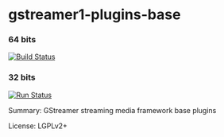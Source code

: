 #           gstreamer1-plugins-base


### 64 bits
[![Build Status](https://travis-ci.org/UnitedRPMs/gstreamer1-plugins-base.svg?branch=master)](https://travis-ci.org/UnitedRPMs/gstreamer1-plugins-base)


### 32 bits
[![Run Status](https://api.shippable.com/projects/582ce4e966a7db10002fa204/badge?branch=master)](https://app.shippable.com/github/UnitedRPMs/gstreamer1-plugins-base)
 
Summary:        GStreamer streaming media framework base plugins
 
License:        LGPLv2+
 
